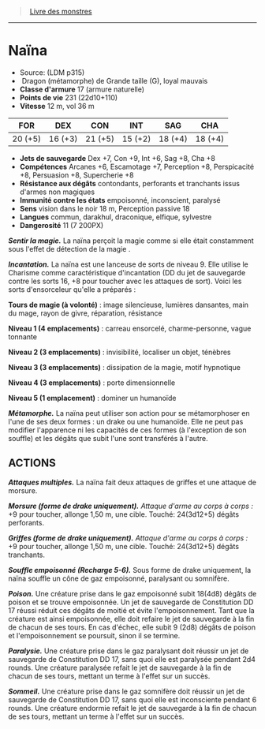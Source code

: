 ﻿> [Livre des monstres](tome_of_beasts.md)

---

# Naïna

- Source: (LDM p315)
-  Dragon (métamorphe) de Grande taille (G), loyal mauvais
- **Classe d'armure** 17 (armure naturelle)
- **Points de vie** 231 (22d10+110)
- **Vitesse** 12 m, vol 36 m

|FOR|DEX|CON|INT|SAG|CHA|
|---|---|---|---|---|---|
|20 (+5)|16 (+3)|21 (+5)|15 (+2)|18 (+4)|18 (+4)|

- **Jets de sauvegarde** Dex +7, Con +9, Int +6, Sag +8, Cha +8
- **Compétences** Arcanes +6, Escamotage +7, Perception +8, Perspicacité +8, Persuasion +8, Supercherie +8
- **Résistance aux dégâts** contondants, perforants et tranchants issus d'armes non magiques
- **Immunité contre les états** empoisonné, inconscient, paralysé
- **Sens** vision dans le noir 18 m, Perception passive 18
- **Langues** commun, darakhul, draconique, elfique, sylvestre
- **Dangerosité** 11 (7 200PX)

**_Sentir la magie._** La naïna perçoit la magie comme si elle était constamment sous l'effet de détection de la magie .

**_Incantation._** La naïna est une lanceuse de sorts de niveau 9. Elle utilise le Charisme comme caractéristique d'incantation (DD du jet de sauvegarde contre les sorts 16, +8 pour toucher avec les attaques de sort). Voici les sorts d'ensorceleur qu'elle a préparés :

**Tours de magie (à volonté)** : image silencieuse, lumières dansantes, main du mage, rayon de givre, réparation, résistance

**Niveau 1 (4 emplacements)** : carreau ensorcelé, charme-personne, vague tonnante

**Niveau 2 (3 emplacements)** : invisibilité, localiser un objet, ténèbres

**Niveau 3 (3 emplacements)** : dissipation de la magie, motif hypnotique

**Niveau 4 (3 emplacements)** : porte dimensionnelle

**Niveau 5 (1 emplacement)** : dominer un humanoïde

**_Métamorphe._** La naïna peut utiliser son action pour se métamorphoser en l'une de ses deux formes : un drake ou une humanoïde. Elle ne peut pas modifier l'apparence ni les capacités de ces formes (à l'exception de son souffle) et les dégâts que subit l'une sont transférés à l'autre.

## ACTIONS

**_Attaques multiples._** La naïna fait deux attaques de griffes et une attaque de morsure.

**_Morsure (forme de drake uniquement)._** _Attaque d'arme au corps à corps :_ +9 pour toucher, allonge 1,50 m, une cible. Touché:
24(3d12+5) dégâts perforants.

**_Griffes (forme de drake uniquement)._** _Attaque d'arme au corps à corps :_ +9 pour toucher, allonge 1,50 m, une cible. Touché:
24(3d12+5) dégâts tranchants.

**_Souffle empoisonné (Recharge 5-6)._** Sous forme de drake uniquement, la naïna souffle un cône de gaz empoisonné, paralysant ou somnifère.

**_Poison._** Une créature prise dans le gaz empoisonné subit 18(4d8) dégâts de poison et se trouve empoisonnée. Un jet de sauvegarde de Constitution DD 17 réussi réduit ces dégâts de moitié et évite l'empoisonnement. Tant que la créature est ainsi empoisonnée, elle doit refaire le jet de sauvegarde à la fin de chacun de ses tours. En cas d'échec, elle subit 9 (2d8) dégâts de poison et l'empoisonnement se poursuit, sinon il se termine.

**_Paralysie._** Une créature prise dans le gaz paralysant doit réussir un jet de sauvegarde de Constitution DD 17, sans quoi elle est paralysée pendant 2d4 rounds. Une créature paralysée refait le jet de sauvegarde à la fin de chacun de ses tours, mettant un terme à l'effet sur un succès.

**_Sommeil._** Une créature prise dans le gaz somnifère doit réussir un jet de sauvegarde de Constitution DD 17, sans quoi elle est inconsciente pendant 6 rounds. Une créature endormie refait le jet de sauvegarde à la fin de chacun de ses tours, mettant un terme à l'effet sur un succès.

